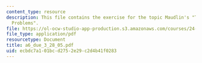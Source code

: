 ```yaml
---
content_type: resource
description: This file contains the exercise for the topic Maudlin's "Three Measurement
  Problems".
file: https://ol-ocw-studio-app-production.s3.amazonaws.com/courses/24-111-philosophy-of-quantum-mechanics-spring-2005/ecbdc7a101bcd2752e29c2d4b41f0283_a6_due_3_28_05.pdf
file_type: application/pdf
resourcetype: Document
title: a6_due_3_28_05.pdf
uid: ecbdc7a1-01bc-d275-2e29-c2d4b41f0283
---
```

